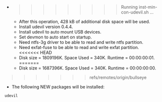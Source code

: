 * >>>>>>>>> Running inst-min-con-udevil.sh ...
  * After this operation, 428 kB of additional disk space will be used.
  * Install udevil version 0.4.4.
  * Install udevil to auto mount USB devices.
  * Set devmon to auto start on startup.
  * Need ntfs-3g driver to be able to read and write ntfs partition.
  * Need exfat-fuse to be able to read and write exfat partition.
<<<<<<< HEAD
  * Disk size = 1809196K. Space Used = 340K. Runtime = 00:00:00:01.
=======
  * Disk size = 1687396K. Space Used = 340K. Runtime = 00:00:00:00.
>>>>>>> refs/remotes/origin/bullseye
  * The following NEW packages will be installed:
  ```bash
udevil
  ```

